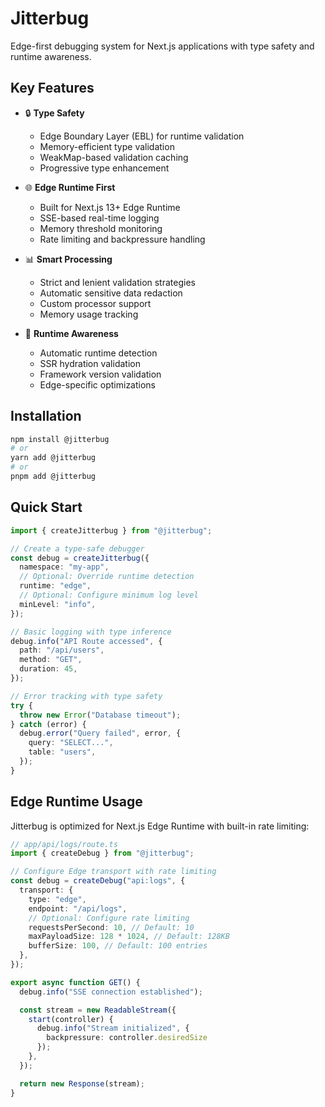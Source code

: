 # Jitterbug

Edge-first debugging system for Next.js applications with type safety and runtime awareness.

## Key Features

- 🔒 **Type Safety**
  - Edge Boundary Layer (EBL) for runtime validation
  - Memory-efficient type validation
  - WeakMap-based validation caching
  - Progressive type enhancement

- 🌐 **Edge Runtime First**
  - Built for Next.js 13+ Edge Runtime
  - SSE-based real-time logging
  - Memory threshold monitoring
  - Rate limiting and backpressure handling

- 📊 **Smart Processing**
  - Strict and lenient validation strategies
  - Automatic sensitive data redaction
  - Custom processor support
  - Memory usage tracking

- 🎯 **Runtime Awareness**
  - Automatic runtime detection
  - SSR hydration validation
  - Framework version validation
  - Edge-specific optimizations

## Installation

```bash
npm install @jitterbug
# or
yarn add @jitterbug
# or
pnpm add @jitterbug
```

## Quick Start

```typescript
import { createJitterbug } from "@jitterbug";

// Create a type-safe debugger
const debug = createJitterbug({
  namespace: "my-app",
  // Optional: Override runtime detection
  runtime: "edge",
  // Optional: Configure minimum log level
  minLevel: "info",
});

// Basic logging with type inference
debug.info("API Route accessed", {
  path: "/api/users",
  method: "GET",
  duration: 45,
});

// Error tracking with type safety
try {
  throw new Error("Database timeout");
} catch (error) {
  debug.error("Query failed", error, {
    query: "SELECT...",
    table: "users",
  });
}
```

## Edge Runtime Usage

Jitterbug is optimized for Next.js Edge Runtime with built-in rate limiting:

```typescript
// app/api/logs/route.ts
import { createDebug } from "@jitterbug";

// Configure Edge transport with rate limiting
const debug = createDebug("api:logs", {
  transport: {
    type: "edge",
    endpoint: "/api/logs",
    // Optional: Configure rate limiting
    requestsPerSecond: 10, // Default: 10
    maxPayloadSize: 128 * 1024, // Default: 128KB
    bufferSize: 100, // Default: 100 entries
  },
});

export async function GET() {
  debug.info("SSE connection established");

  const stream = new ReadableStream({
    start(controller) {
      debug.info("Stream initialized", {
        backpressure: controller.desiredSize
      });
    },
  });

  return new Response(stream);
}